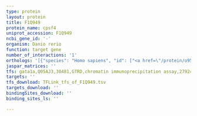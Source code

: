 ```yaml
---
type: protein
layout: protein
title: F1Q949
protein_name: cpsf4
uniprot_accession: F1Q949
ncbi_gene_id: '-'
organism: Danio rerio
function: target gene
number_of_interactions: '1'
orthologs: '[{"species": "Homo sapiens", "id": ["<a href=\"/protein/o95639\">O95639</a>"]}, {"species": "Mus musculus", "id": ["B2LVG6"]}, {"species": "Rattus norvegicus", "id": ["<a href=\"/protein/q5fvr7\">Q5FVR7</a>"]}, {"species": "Drosophila melanogaster", "id": ["<a href=\"/protein/q9vpt8\">Q9VPT8</a>"]}, {"species": "Caenorhabditis elegans", "id": ["<a href=\"/protein/q7ytg9\">Q7YTG9</a>"]}]'
jaspar_matrices: ''
tfs: gata1a,Q05AJ3,30481,GTRD,chromatin immunoprecipitation assay,27924024%5Buid%5D,No
targets: ''
tfs_download: TFLink_tfs_of_F1Q949.tsv
targets_download: ''
bindingSites_download: ''
binding_sites_ls: ''

---
```

